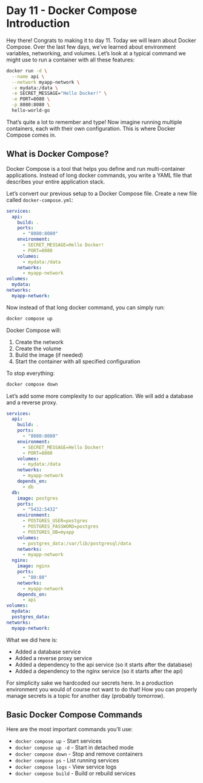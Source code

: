 # Day 11 - Docker Compose Introduction

Hey there! Congrats to making it to day 11. Today we will learn about Docker Compose. Over the last few days, we’ve learned about environment variables, networking, and volumes. Let’s look at a typical command we might use to run a container with all these features:

```bash
docker run -d \
  --name api \
  --network myapp-network \
  -v mydata:/data \
  -e SECRET_MESSAGE="Hello Docker!" \
  -e PORT=8080 \
  -p 8080:8080 \
  hello-world-go

```

That’s quite a lot to remember and type! Now imagine running multiple containers, each with their own configuration. This is where Docker Compose comes in.

## What is Docker Compose?

Docker Compose is a tool that helps you define and run multi-container applications. Instead of long docker commands, you write a YAML file that describes your entire application stack.

Let’s convert our previous setup to a Docker Compose file. Create a new file called `docker-compose.yml`:

```yaml
services:
  api:
    build: .
    ports:
      - "8080:8080"
    environment:
      - SECRET_MESSAGE=Hello Docker!
      - PORT=8080
    volumes:
      - mydata:/data
    networks:
      - myapp-network
volumes:
  mydata:
networks:
  myapp-network:
```

Now instead of that long docker command, you can simply run:

```bash
docker compose up

```

Docker Compose will:

1. Create the network
2. Create the volume
3. Build the image (if needed)
4. Start the container with all specified configuration

To stop everything:

```bash
docker compose down

```

Let’s add some more complexity to our application. We will add a database and a reverse proxy.

```yaml
services:
  api:
    build: .
    ports:
      - "8080:8080"
    environment:
      - SECRET_MESSAGE=Hello Docker!
      - PORT=8080
    volumes:
      - mydata:/data
    networks:
      - myapp-network
    depends_on:
      - db
  db:
    image: postgres
    ports:
      - "5432:5432"
    environment:
      - POSTGRES_USER=postgres
      - POSTGRES_PASSWORD=postgres
      - POSTGRES_DB=myapp
    volumes:
      - postgres_data:/var/lib/postgresql/data
    networks:
      - myapp-network
  nginx:
    image: nginx
    ports:
      - "80:80"
    networks:
      - myapp-network
    depends_on:
      - api
volumes:
  mydata:
  postgres_data:
networks:
  myapp-network:
```

What we did here is:

- Added a database service
- Added a reverse proxy service
- Added a dependency to the api service (so it starts after the database)
- Added a dependency to the nginx service (so it starts after the api)

For simplicity sake we hardcoded our secrets here. In a production environment you would of course not want to do that! How you can properly manage secrets is a topic for another day (probably tomorrow).

## Basic Docker Compose Commands

Here are the most important commands you’ll use:

- `docker compose up` - Start services
- `docker compose up -d` - Start in detached mode
- `docker compose down` - Stop and remove containers
- `docker compose ps` - List running services
- `docker compose logs` - View service logs
- `docker compose build` - Build or rebuild services
